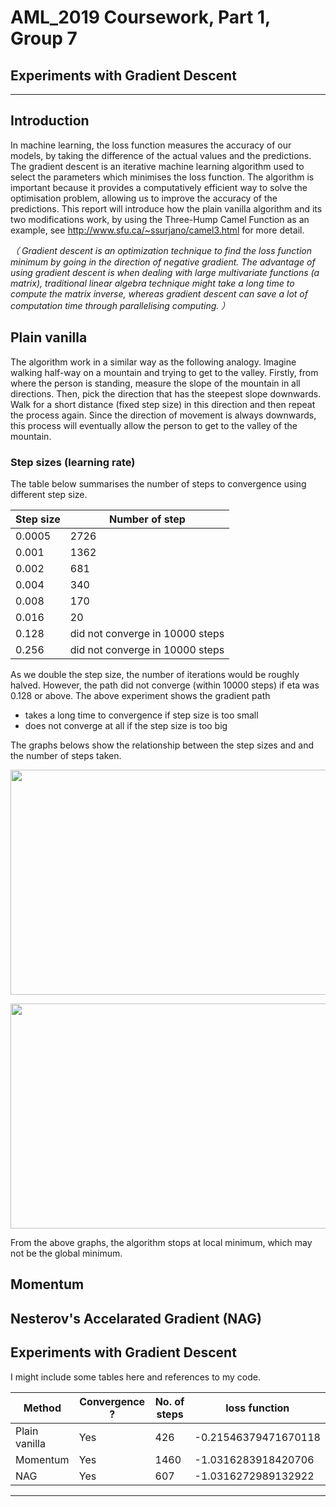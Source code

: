# AML_2019 Coursework, Part 1, Group 7
## Experiments with Gradient Descent
---
## Introduction

In machine learning, the loss function measures the accuracy of our models, by taking the difference of the actual values and the predictions. The gradient descent is an iterative machine learning algorithm used to select the parameters which minimises the loss function. The algorithm is important because it provides a computatively efficient way to solve the optimisation problem, allowing us to improve the accuracy of the predictions. This report will introduce how the plain vanilla algorithm and its two modifications work, by using the Three-Hump Camel Function as an example, see <a href="url">http://www.sfu.ca/~ssurjano/camel3.html</a> for more detail. 

_（ Gradient descent is an optimization technique to find the loss function minimum by going in the direction of negative gradient. The advantage of using gradient descent is when dealing with large multivariate functions (a matrix), traditional linear algebra technique might take a long time to compute the matrix inverse, whereas gradient descent can save a lot of computation time through parallelising computing. ）_

## Plain vanilla

The algorithm work in a similar way as the following analogy. Imagine walking half-way on a mountain and trying to get to the valley. Firstly, from where the person is standing, measure the slope of the mountain in all directions. Then, pick the direction that has the steepest slope downwards. Walk for a short distance (fixed step size) in this direction and then repeat the process again. Since the direction of movement is always downwards, this process will eventually allow the person to get to the valley of the mountain. 

### Step sizes (learning rate)

The table below summarises the number of steps to convergence using different step size.  

| Step size       | Number of step| 
|----------------|-------------|
|0.0005           | 2726        |
|0.001            | 1362         |
|0.002            | 681           |
|0.004           | 340            |
|0.008            | 170         |
|0.016            | 20           |
|0.128           | did not converge in 10000 steps       |
|0.256            | did not converge in 10000 steps      |

As we double the step size, the number of iterations would be roughly halved. However, the path did not converge (within 10000 steps) if eta was 0.128 or above. The above experiment shows the gradient path
 -	takes a long time to convergence if step size is too small
 -	does not converge at all if the step size is too big
 
 The graphs belows show the relationship between the step sizes and and the number of steps taken.
 
 <p align="center">
  <img width="800" height="360" src="https://github.com/Emanon0041/aml_2019_G7/blob/master/images/step_size.png">
</p>

<p align="center">
  <img width="800" height="360" src="https://github.com/Emanon0041/aml_2019_G7/blob/master/images/gd_01_pv.png">
</p>

From the above graphs, the algorithm stops at local minimum, which may not be the global minimum.

## Momentum


## Nesterov's Accelarated Gradient (NAG)


## Experiments with Gradient Descent
I might include some tables here and references to my code.

| Method              | Convergence ?  |No. of steps  | loss function|
|---------------------|----------------|--------------|--------------|
|Plain vanilla        | Yes            |426           |-0.21546379471670118|
|Momentum             | Yes            |1460          |-1.0316283918420706|
|NAG                  | Yes            |607           |-1.0316272989132922|

---

